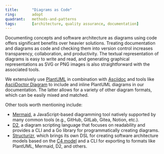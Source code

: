 ```yaml
---
title:      "Diagrams as Code"
ring:       adopt
quadrant:   methods-and-patterns
tags:       [architecture, quality assurance, documentation]
---
```


Documenting concepts and software architecture as diagrams using code offers significant benefits over heavier solutions. Treating documentation and diagrams as code and checking them into version control increases transparency, collaboration, and productivity. The textual representation of diagrams is easy to write and read, and generating graphical representations as SVG or PNG images is also straightforward with the associated tools.

We extensively use [PlantUML](/tools/plant-uml/) in combination with [Asciidoc](/tools/asciidoc/) and tools like [AsciiDoctor Diagram](https://asciidoctor.org/docs/asciidoctor-diagram/) to include and inline PlantUML diagrams in our documentation. The latter allows for a variety of other diagram formats, which can be easily mixed and matched.

Other tools worth mentioning include:
- [Mermaid](https://mermaid.js.org/), a JavaScript-based diagramming tool natively supported by many common tools (e.g., GitHub, GitLab, Gitea, Notion, etc.).
- [D2](https://d2lang.com/), a diagram scripting language that focuses on readability and provides a CLI and a Go library for programmatically creating diagrams.
- [Structurizr](https://structurizr.com/), which brings its own DSL for creating software architecture models based on the [C4 model](https://c4model.com/) and a CLI for exporting to formats like PlantUML, Mermaid, D2, and others.

